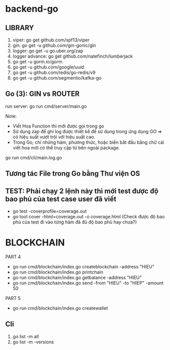 # backend-go

## LIBRARY

1. viper: go get github.com/spf13/viper
2. gin: go get -u github.com/gin-gonic/gin
3. logger: go get -u go.uber.org/zap
4. logger advance: go get github.com/natefinch/lumberjack
5. go get -u gorm.io/gorm
6. go get -u github.com/google/uuid
7. go get -u github.com/redis/go-redis/v9
8. go get -u github.com/segmentio/kafka-go

## Go (3): GIN vs ROUTER

run server: go run cmd/server/main.go

Note:

- Viết Hoa Function thì mới được gọi trong go
- Sử dụng zap để ghi log được thiết kế để sử dụng trong ứng dụng GO => có hiệu suất vượt trội với hiệu suất cao.
- Trong Go, chỉ những hàm, phương thức, hoặc biến bắt đầu bằng chữ cái viết hoa mới có thể truy cập từ bên ngoài package.

go run cmd/cli/main.log.go

## Tương tác File trong Go bằng Thư viện OS

## TEST: Phải chạy 2 lệnh này thì mới test được độ bao phủ của test case user đã viết

- go test -coverprofile=coverage.out
- go tool cover -html=coverage.out -o coverage.html (Check được độ bao phủ của test đi vào từng hàm đã đủ độ bao phủ hay chưa?)

# BLOCKCHAIN

PART 4

- go run cmd/blockchain/index.go createblockchain -address "HIEU"
- go run cmd/blockchain/index.go printchain
- go run cmd/blockchain/index.go getbalance -address "HIEU"
- go run cmd/blockchain/index.go send -from "HIEU" -to "HIEP" -amount 50

PART 5

- go run cmd/blockchain/index.go createwallet

## Cli

1. go list -m all
2. go list -m -versions
